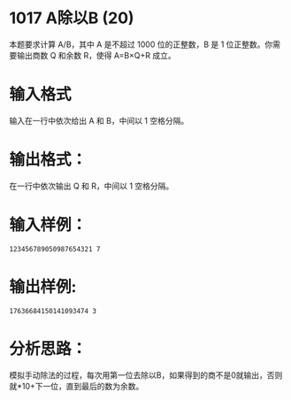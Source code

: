 #  1017 A除以B (20)
本题要求计算 A/B，其中 A 是不超过 1000 位的正整数，B 是 1 位正整数。你需要输出商数 Q 和余数 R，使得 A=B×Q+R 成立。

# 输入格式
输入在一行中依次给出 A 和 B，中间以 1 空格分隔。

# 输出格式：
在一行中依次输出 Q 和 R，中间以 1 空格分隔。

# 输入样例：
```
123456789050987654321 7
```

# 输出样例:
```
17636684150141093474 3
```

# 分析思路：
模拟手动除法的过程，每次用第一位去除以B，如果得到的商不是0就输出，否则就*10+下一位，直到最后的数为余数。
